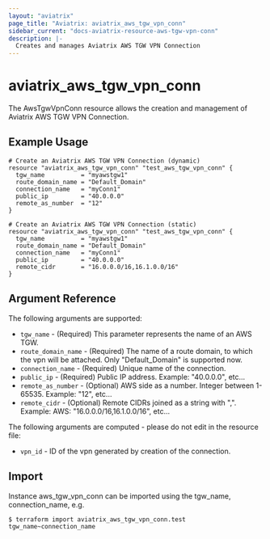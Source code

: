 ```yaml
---
layout: "aviatrix"
page_title: "Aviatrix: aviatrix_aws_tgw_vpn_conn"
sidebar_current: "docs-aviatrix-resource-aws-tgw-vpn-conn"
description: |-
  Creates and manages Aviatrix AWS TGW VPN Connection
---
```

 
# aviatrix_aws_tgw_vpn_conn
 
The AwsTgwVpnConn resource allows the creation and management of Aviatrix AWS TGW VPN Connection.
 
## Example Usage
 
```hcl
# Create an Aviatrix AWS TGW VPN Connection (dynamic)
resource "aviatrix_aws_tgw_vpn_conn" "test_aws_tgw_vpn_conn" {
  tgw_name          = "myawstgw1"
  route_domain_name = "Default_Domain"
  connection_name   = "myConn1"
  public_ip         = "40.0.0.0"
  remote_as_number  = "12"
}
 
# Create an Aviatrix AWS TGW VPN Connection (static)
resource "aviatrix_aws_tgw_vpn_conn" "test_aws_tgw_vpn_conn" {
  tgw_name          = "myawstgw1"
  route_domain_name = "Default_Domain"
  connection_name   = "myConn1"
  public_ip         = "40.0.0.0"
  remote_cidr       = "16.0.0.0/16,16.1.0.0/16"
}
```
 
## Argument Reference
 
The following arguments are supported:
 
* `tgw_name` - (Required) This parameter represents the name of an AWS TGW.
* `route_domain_name` - (Required) The name of a route domain, to which the vpn will be attached. Only "Default_Domain" is supported now.
* `connection_name` - (Required) Unique name of the connection.
* `public_ip` - (Required) Public IP address. Example: "40.0.0.0", etc...
* `remote_as_number` - (Optional) AWS side as a number. Integer between 1-65535. Example: "12", etc...
* `remote_cidr` - (Optional) Remote CIDRs joined as a string with ",". Example: AWS: "16.0.0.0/16,16.1.0.0/16", etc...
 
The following arguments are computed - please do not edit in the resource file:
 
* `vpn_id` - ID of the vpn generated by creation of the connection.
 
## Import
 
Instance aws_tgw_vpn_conn can be imported using the tgw_name, connection_name, e.g.
 
```
$ terraform import aviatrix_aws_tgw_vpn_conn.test tgw_name~connection_name
```